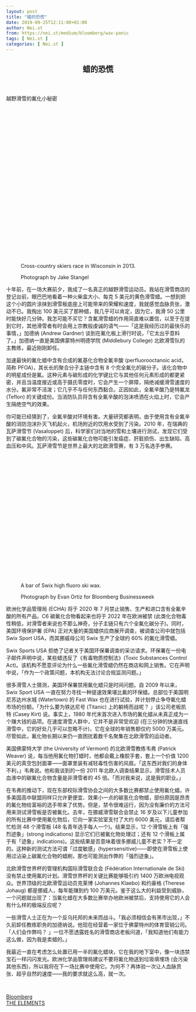 ```yaml
---
layout: post
title: "蜡的恐慌"
date: 2019-09-25T12:11:00+01:00
author: Nei.st
from: https://nei.st/medium/bloomberg/wax-panic
tags: [ Nei.st ]
categories: [ Nei.st ]
---
```


<article class="post-5361 post type-post status-publish format-standard hentry category-bloomberg tag-the-elements" id="post-5361">
 <header class="page-header medium Archives">
  <div class="page-header__image">
  </div>
  <div class="page-header__content">
   <h1 class="page-title text-align-center">
    蜡的恐慌
   </h1>
  </div>
 </header>
 <div class="entry-content aesop-entry-content" id="post-5361-content">
  <link as="font" crossorigin="anonymous" href="//cdn.jsdelivr.net/gh/0nd1jyU39XQ/_/glyph/font-face/0uIzqoZjSuJfvSBnvgXTcApMtcVhMcpr.woff" rel="preload" type="font/woff"/>
  <link as="font" crossorigin="anonymous" href="//cdn.jsdelivr.net/gh/0nd1jyU39XQ/_/glyph/font-face/1sTnSLZWDKucPX6SAk.woff" rel="preload" type="font/woff"/>
  <p class="blog-post__description">
   越野滑雪的氟化小秘密
  </p>
  <span id="more-5361">
  </span>
  <div class="container img component-image">
   <div class="aspectRatioPlaceholder" style="padding-bottom:81.77272727272727%;height: 0;">
    <div class="progressiveMedia" data-height="1799" data-width="2200">
     <img alt="" class="progressiveMedia-image" data-src="https://cdn.jsdelivr.net/gh/0nd1jyU39XQ/_/img/1/e52bf525ly1g789bm7qezj21p41dzali.jpg" src="https://cdn.jsdelivr.net/gh/0nd1jyU39XQ/_/img/1/e52bf525ly1g789bm7qezj21p41dzali.jpg"/>
    </div>
   </div>
   <div class="aesop-image-component">
    <figure class="aesop-image-component-image aesop-component-align-center aesop-image-component-caption-left">
     <figcaption class="aesop-image-component-caption">
      <p class="aesop-cap-description">
       Cross-country skiers race in Wisconsin in 2013.
      </p>
      <p class="aesop-cap-cred">
       Photograph by Jake Stangel
      </p>
     </figcaption>
    </figure>
   </div>
  </div>
  <p>
   十年前，在一场大赛前夕，我成了一名真正的越野滑雪运动员。我站在滑雪商店的登记台前，眼巴巴地看着一种火柴盒大小、每克 5 美元的黄色滑雪蜡。一想到把这个小的圆片涂抹到滑雪板底座上可能带来的荣耀和速度，我就感觉血脉贲张，激动不已。我掏出 100 美元买了那种蜡，我几乎可以肯定，因为它，我滑 50 公里时能快好几分钟。我怎可能不买它？含氟滑雪蜡的作用简直难以置信，以至于在提到它时，其他滑雪者有时会用上宗教般虔诚的语气——「这是我经历过的最快乐的事情，」加德纳 (Andrew Gardner) 谈到在氟化板上滑行时说，「它太出乎意料了。」加德纳一直是美国佛蒙特州明德学院 (Middlebury College) 北欧滑雪队的主教练，最近刚刚卸任。
  </p>
  <p>
   加速最快的氟化蜡中含有合成的氟基化合物全氟辛酸 (perfluorooctanoic acid，简称 PFOA)，其长长的聚合分子主链中含有 8 个完全氟化的碳分子。该化合物中的明星成份是氟。这种元素与碳形成的化学键比它与其他任何元素形成的都更紧密，并且当温度接近或高于摄氏零度时，它会产生一个屏障，隔绝减缓滑雪速度的水分。氟非常不活泼；它几乎不与任何东西黏合。正因如此，全氟辛酸乃是特氟龙 (Teflon) 的关键成份。当消防队员将含有全氟辛酸的泡沫喷洒在火焰上时，它会产生隔绝空气的效果。
  </p>
  <p>
   你可能已经猜到了，全氟辛酸对环境有害。大量研究都表明，由于使用含有全氟辛酸的消防泡沫扑灭飞机起火，机场附近的饮用水受到了污染。2010 年，在瑞典的瓦萨滑雪节 (Vasaloppet) 后，科学家们对当地的雪和土壤进行测试，发现它们受到了碳氟化合物的污染，这些碳氟化合物可能引发癌症、肝脏损伤、出生缺陷、高血压和中风。瓦萨滑雪节是世界上最大的北欧滑雪赛，有 3 万名选手参赛。
  </p>
  <div class="container large img edge">
   <div class="aspectRatioPlaceholder" style="padding-bottom:66.68181818181817%;height: 0;">
    <div class="progressiveMedia" data-height="1467" data-width="2200">
     <img alt="" class="progressiveMedia-image lazyload" data-src="https://cdn.jsdelivr.net/gh/0nd1jyU39XQ/_/img/1/e52bf525ly1g789ejso2sj21p414rwqz.jpg" src="https://cdn.jsdelivr.net/gh/0nd1jyU39XQ/_/img/1/e52bf525ly1g789ejso2sj21p414rwqz.jpg"/>
    </div>
   </div>
   <div class="aesop-image-component">
    <figure class="aesop-image-component-image aesop-component-align-center aesop-image-component-caption-left">
     <figcaption class="aesop-image-component-caption">
      <p class="aesop-cap-description">
       A bar of Swix high fluoro ski wax.
      </p>
      <p class="aesop-cap-cred">
       Photograph by Evan Ortiz for Bloomberg Businessweek
      </p>
     </figcaption>
    </figure>
   </div>
  </div>
  <p>
   欧洲化学品管理局 (ECHA) 将于 2020 年 7 月禁止销售、生产和进口含有全氟辛酸的所有产品。C6 碳氟化合物看起来也将于 2022 年在欧洲被禁 (此类化合物毒性稍低，对滑雪者来说也不那么神奇，分子主链只有六个全氟化碳分子)。同时，美国环境保护署 (EPA) 正对大量的美国蜡供应商展开调查，被调查公司中就包括 Swix Sport USA，而其挪威母公司 Swix 生产了全球约 60% 的氟化滑雪蜡。
  </p>
  <p>
   Swix Sports USA 拒绝了记者关于美国环保署调查的采访请求。环保署在一份电子邮件声明中说，某些蜡违反了《有毒物质控制法》(Toxic Substances Control Act)。该机构不愿意评论为什么一些氟化滑雪蜡仍然在商店和网上销售。它在声明中说，「作为一个政策问题，本机构无法讨论合规监测问题。」
  </p>
  <div class="code-block code-block-1" style="margin: 8px 0; clear: both;">
   <div class="container ads_KbHEVhh8Rw">
    <div class="card card--blog post-sidebar">
     <div class="card-body">
      <div class="logo_ngcontent-kty-0">
      </div>
      <div class="iframe-blocker U6XAMK63Vh00WqvF2BacIQ">
       <div class="background-h60B">
       </div>
       <div class="WumZiPCS4MeMw4pxQ">
       </div>
      </div>
     </div>
     <div class="card-footer">
      <div class="card-footer-wrapper" layout="row bottom-left">
      </div>
     </div>
    </div>
   </div>
  </div>
  <p>
   很多滑雪人士猜测，美国环保署禁用氟化蜡只是时间问题。自 2009 年以来，Swix Sport USA 一直在努力寻找一种提速效果堪比氟的环保蜡。总部位于美国明尼苏达州水城 (Watertown) 的 Fast Wax 也在进行试验，并计划停止争夺氟化蜡市场的份额。「为什么要为铁达尼号 (Titanic) 上的躺椅而战呢？ 」该公司老板凯特 (Casey Kirt) 说。事实上，1980 年代末首次进入市场的氟化蜡从未真正成为一个赚大钱的品项。在速度滑雪人群中，它并不是非常受欢迎 (在三分钟的快速直线滑雪中，它的好处几乎可以忽略不计)，它在全球的年销售额仅约 5000 万美元。尽管如此，氟化物长期以来仍一直困扰着数千名聚集在北欧滑雪的运动者。
  </p>
  <p>
   美国佛蒙特大学 (the University of Vermont) 的北欧滑雪教练韦弗 (Patrick Weaver) 说，每当他用氟化物打蜡时，他都会戴上橡胶手套，套上一个价值 1200 美元的真空包封面罩——面罩里装有减轻毒性伤害的风扇。「这东西对我们的身体不利，」韦弗说。他和我谈到的一份 2011 年北欧人调查结果显示，滑雪技术人员血液中的碳氟化合物含量是非滑雪者的 45 倍。「而对我来说，这是我的职业。」
  </p>
  <p>
   在韦弗的推动下，现在东部校际滑雪协会之间的大多数比赛都禁止使用氟化蜡。许多美国高中联盟同样只允许更便宜、效果小一点的碳氢化合物蜡，部份原因是昂贵的氟化物给富裕的选手带来了优势。但是，禁令很难运行，因为没有廉价的方法可用来测试滑雪板是否被氟化。去年，在挪威滑雪联合会禁止 16 岁及以下儿童参加的所有比赛中使用氟化物后，它向一家实验室支付了大约 6000 美元，请后者帮忙检测 48 个滑雪板 (48 名青年选手每人一个)。结果显示，12 个滑雪板上有「强烈迹象」(strong indications) 显示它们已被氟化物处理过；还有 12 个滑板上属于有「迹象」indications)。这些结果是否意味着很多挪威儿童不老实？不一定的。这种新的测试方法可谓「过度敏感」(hypersensitive)——即使在滑雪板上使用过沾染上碳氟化合物的蜡刷，那也可能测出作弊的「强烈迹象」。
  </p>
  <p>
   北欧滑雪世界杯的管理机构国际滑雪联合会 (Fédération Internationale de Ski) 没有禁止使用氟的计划。滑雪世界杯的关键比赛能够吸引约 1400 万欧洲电视观众。世界顶级的北欧滑雪运动员克莱博 (Johannes Klaebo) 和约豪格 (Therese Johaug) 都是挪威人，每年能赚到约 100 万美元。鉴于这么大的利益受到威胁，一个问题就出现了：当氟化蜡在大多数比赛举办地欧洲被禁后，支持使用它的人会有什么样的极端反应呢？
  </p>
  <p>
   一些滑雪人士正在为一个反乌托邦的未来而战斗。「我必须相信会有黑市出现，」不久前卸任教练职务的加德纳说。他现在经营着一家位于佛蒙特州的体育营销公司。「人们会作弊吗？ 」一位不愿透露姓名的滑雪商店老板问道，「我知道他们有能力这么做，因为我是卖蜡的。」
  </p>
  <p>
   我最近一直在考虑怎么处置已用一半的氟化蜡块，它在我的地下室中，像一块违禁宝石一样闪闪发光。欧洲化学品管理局建议不要将氟化物送到垃圾填埋场 (会污染其他东西)，所以我将在下一场比赛中使用它。为何不？再体验一次让人血脉贲张、超乎自然的速度——我的要求就这么高，就一次。
   <div class="container ag ah">
    <div class="fe n el">
     <a class="dt du bn bo bp bq br bs bt bu dv dw bx by dx dy" href="https://nei.st/medium/bloomberg-businessweek/2019-periodic-table-elements?source=https://www.bloomberg.com/news/articles/2019-08-28/cross-country-skiiers-are-addicted-to-banned-fluoro-wax">
      <div class="c ff fg ag ah fh el fi fj ce fk fl fm fn fo fp fq fr fs ft fu">
       <div class="bs em en eo ep eq fv ah fw fg ag bm eu fx q fy fz p ac">
       </div>
      </div>
     </a>
    </div>
   </div>
   <div class="code-block code-block-2" style="margin: 8px 0; clear: both;">
    <br/>
    <div class="container ads_KbHEVhh8Rw">
     <div class="card card--blog post-sidebar">
      <div class="card-body">
       <div class="logo_ngcontent-kty-0">
       </div>
       <div class="iframe-blocker U6XAMK63Vh00WqvF2BacIQ">
        <div class="background-h60B">
        </div>
        <div class="WumZiPCS4MeMw4pxQ">
        </div>
       </div>
      </div>
      <div class="card-footer">
       <div class="card-footer-wrapper" layout="row bottom-left">
       </div>
      </div>
     </div>
    </div>
   </div>
  </p>
 </div>
 <footer class="entry-footer">
  <div class="categories icon-link">
   <a href="https://nei.st/category/medium/bloomberg" rel="category tag">
    Bloomberg
   </a>
  </div>
  <div class="tags icon-link">
   <a href="https://nei.st/tag/the-elements" rel="tag">
    THE ELEMENTS
   </a>
  </div>
 </footer>
</article>

